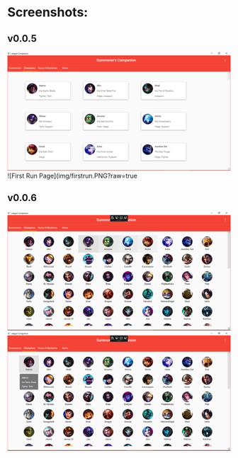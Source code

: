# Screenshots:

## v0.0.5

![Champions Overview](/img/champions.PNG?raw=true)
![First Run Page](img/firstrun.PNG?raw=true

## v0.0.6

![Champions Overview](/img/champions_0.0.6.PNG?raw=true)
![Champions Overview](/img/champions_0.0.6_hover.PNG?raw=true)
